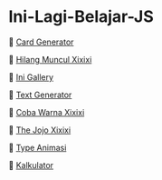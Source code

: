 # Ini-Lagi-Belajar-JS

🚀 [Card Generator](https://tomba-hopkins.github.io/Ini-Belajar-Javascript/Card-Generator)

🚀 [Hilang Muncul Xixixi](https://tomba-hopkins.github.io/Ini-Belajar-Javascript/HilangMunculXixixi)

🚀 [Ini Gallery](https://tomba-hopkins.github.io/Ini-Belajar-Javascript/Ini-gallery)

🚀 [Text Generator](https://tomba-hopkins.github.io/Ini-Belajar-Javascript/Text-Generator)

🚀 [Coba Warna Xixixi](https://tomba-hopkins.github.io/Ini-Belajar-Javascript/cobaWarnaXixixi)

🚀 [The Jojo Xixixi](https://tomba-hopkins.github.io/Ini-Belajar-Javascript/theJojoxixi)

🚀 [Type Animasi](https://tomba-hopkins.github.io/Ini-Belajar-Javascript/type-animasi)

🚀 [Kalkulator](https://tomba-hopkins.github.io/Ini-Belajar-Javascript/kalkulator)
